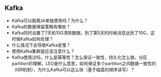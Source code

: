 ## Kafka

- Kafka可以脱离zk单独使用吗？为什么？
- Kafka的数据保留策略有哪些？
- Kafka同时设置了7天和10G清除数据，到了第5天的时候消息达到了10G，这时候Kafka如何处理？
- 什么情况下会导致Kafka变慢？
- 使用Kafka集群是应该注意什么？
- Kafka使用过吗，什么是幂等性？怎么保证一致性，持久化怎么做，分区partition的理解，LEO是什么意思，如何保证多个partition之间数据一致性的（ISR机制），为什么Kafka可以这么快（基于磁盘的顺序读写）？
